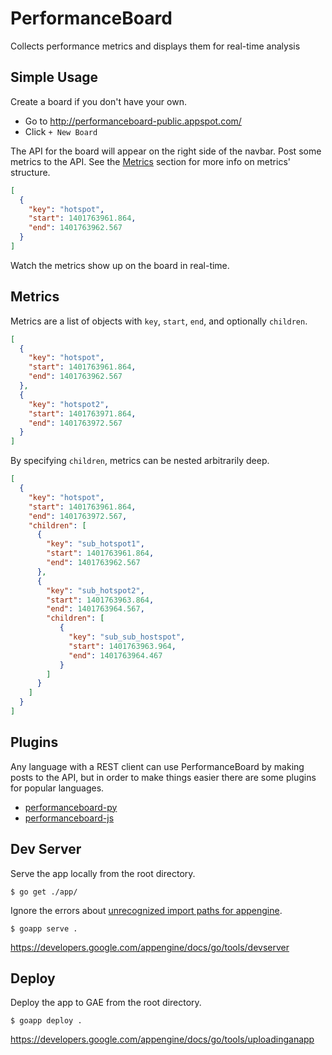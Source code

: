 PerformanceBoard
================

Collects performance metrics and displays them for real-time analysis

Simple Usage
------------

Create a board if you don't have your own.

* Go to http://performanceboard-public.appspot.com/
* Click `+ New Board`

The API for the board will appear on the right side of the navbar.  Post some metrics to the API.
See the [Metrics](#metrics) section for more info on metrics' structure.

```json
[
  {
    "key": "hotspot",
    "start": 1401763961.864,
    "end": 1401763962.567
  }
]
```

Watch the metrics show up on the board in real-time.

Metrics<a name="metrics"></a>
-------

Metrics are a list of objects with `key`, `start`, `end`, and optionally `children`.

```json
[
  {
    "key": "hotspot",
    "start": 1401763961.864,
    "end": 1401763962.567
  },
  {
    "key": "hotspot2",
    "start": 1401763971.864,
    "end": 1401763972.567
  }
]
```

By specifying `children`, metrics can be nested arbitrarily deep.

```json
[
  {
    "key": "hotspot",
    "start": 1401763961.864,
    "end": 1401763972.567,
    "children": [
      {
        "key": "sub_hotspot1",
        "start": 1401763961.864,
        "end": 1401763962.567
      },
      {
        "key": "sub_hotspot2",
        "start": 1401763963.864,
        "end": 1401763964.567,
        "children": [
           {
             "key": "sub_sub_hostspot",
             "start": 1401763963.964,
             "end": 1401763964.467
           }
        ]
      }
    ]
  }
]
```

Plugins
-------

Any language with a REST client can use PerformanceBoard by making posts to the API, but in order
to make things easier there are some plugins for popular languages.

* [performanceboard-py](https://github.com/mgbelisle/performanceboard-py)
* [performanceboard-js](https://github.com/mgbelisle/performanceboard-js)

Dev Server
----------

Serve the app locally from the root directory.

```
$ go get ./app/
```

Ignore the errors about [unrecognized import paths for appengine](http://stackoverflow.com/questions/22674307/go-get-package-appengine-unrecognized-import-path-appengine).

```
$ goapp serve .
```

https://developers.google.com/appengine/docs/go/tools/devserver

Deploy
------

Deploy the app to GAE from the root directory.

```
$ goapp deploy .
```

https://developers.google.com/appengine/docs/go/tools/uploadinganapp
